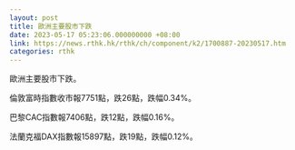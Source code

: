 ```yaml
---
layout: post
title: 歐洲主要股市下跌
date: 2023-05-17 05:23:06.000000000 +08:00
link: https://news.rthk.hk/rthk/ch/component/k2/1700887-20230517.htm
categories: rthk
---
```


歐洲主要股市下跌。

倫敦富時指數收市報7751點，跌26點，跌幅0.34%。

巴黎CAC指數報7406點，跌12點，跌幅0.16%。

法蘭克福DAX指數報15897點，跌19點，跌幅0.12%。

